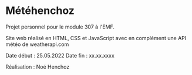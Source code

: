# Météhenchoz

Projet personnel pour le module 307 à l'EMF.

Site web réalisé en HTML, CSS et JavaScript avec en complément une API météo de weatherapi.com

Date début : 25.05.2022
Date fin : xx.xx.xxxx

Réalisation : Noé Henchoz